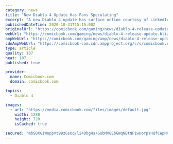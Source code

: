 ```yaml
---
category: news
title: "New Diablo 4 Update Has Fans Speculating"
excerpt: "A new Diablo 4 update has surface online courtesy of LinkedIn, and it's not the news fans wanted to hear. Since announcing Diablo 4, Blizzard has said nothing consequential about the game. At the ..."
publishedDateTime: 2020-10-31T15:15:00Z
originalUrl: "https://comicbook.com/gaming/news/diablo-4-release-update-blizzard-news-fans/"
webUrl: "https://comicbook.com/gaming/news/diablo-4-release-update-blizzard-news-fans/"
ampWebUrl: "https://comicbook.com/gaming/amp/news/diablo-4-release-update-blizzard-news-fans/"
cdnAmpWebUrl: "https://comicbook-com.cdn.ampproject.org/c/s/comicbook.com/gaming/amp/news/diablo-4-release-update-blizzard-news-fans/"
type: article
quality: 107
heat: 107
published: true

provider:
  name: Comicbook.com
  domain: comicbook.com

topics:
  - Diablo 4

images:
  - url: "https://media.comicbook.com/files/images/default.jpg"
    width: 1280
    height: 720
    isCached: true

secured: "mbSOXGIWnppVt99zGsUq/li4DbgHs+GubMV8EbGWqNBtNP1wHoYpYHQfCWpNXtbGyLofQQRsA/ickSRBNiZbaVHWCcbCv70sW7y666GOYieSO4aWwZqvXoQ6my1PgFrl30ynib9epYdDKeQMQtPNT7NEwsaa1DbFbYPBBNXnsYYz3Vpo6YvEcx1/klzPYLLIBEMkYGVKI399arBgfJB5dd+erFfCYfD1GOn1T12rSAo+C2xVTru+GEZRT81twXb27VNvoNnx7oCj/ZjE5eiN9yHDJG/WGrJ1blPXGobVJ5S/KcyguakrcRgFmk/pwtSm/lN3ugR4b17GK8ixzyUFECo0JBYEiiSq4ljwmASRX3s=;J61rsimH4tK1jNIW7wtNDA=="
---
```


